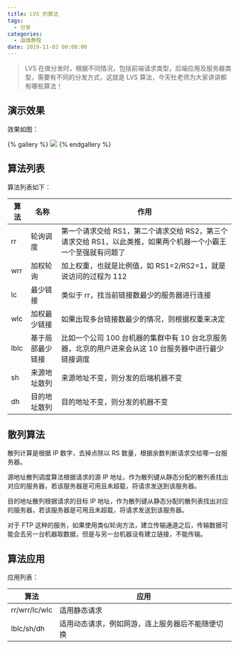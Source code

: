 ```yaml
---
title: LVS 的算法
tags:
  - 分发
categories:
  - 运维教程
date: 2019-11-02 00:00:00
---
```


> LVS 在做分发时，根据不同情况，包括前端请求类型，后端应用及服务器类型，需要有不同的分发方式，这就是 LVS 算法，今天杜老师为大家讲讲都有哪些算法！

<!-- more -->

## 演示效果

效果如图：

{% gallery %}
![](https://cdn.dusays.com/2019/10/112-2.jpg)
{% endgallery %}

## 算法列表

算法列表如下：

| 算法 | 名称 | 作用 |
| - | - | - |
| rr | 轮询调度 | 第一个请求交给 RS1，第二个请求交给 RS2，第三个请求交给 RS1，以此类推，如果两个机器一个小霸王一个至强就有问题了 |
| wrr | 加权轮询 | 加上权重，也就是比例值，如 RS1=2/RS2=1，就是说访问的过程为 112 |
| lc | 最少链接 | 类似于 rr，找当前链接数最少的服务器进行连接 |
| wlc | 加权最少链接 | 如果出现多台链接数最少的情况，则根据权重来决定 |
| lblc | 基于局部最少链接 | 比如一个公司 100 台机器的集群中有 10 台北京服务器，北京的用户进来会从这 10 台服务器中进行最少链接调度 |
| sh | 来源地址散列 | 来源地址不变，则分发的后端机器不变 |
| dh | 目的地址散列 | 目的地址不变，则分发的机器不变 |

## 散列算法

散列计算是根据 IP 数字，去掉点除以 RS 数量，根据余数判断请求交给哪一台服务器。

源地址散列调度算法根据请求的源 IP 地址，作为散列键从静态分配的散列表找出对应的服务器，若该服务器是可用且未超载，将请求发送到该服务器｡

目的地址散列根据请求的目标 IP 地址，作为散列键从静态分配的散列表找出对应的服务器，若该服务器是可用且未超载，将请求发送到该服务器。

对于 FTP 这种的服务，如果使用类似轮询方法，建立传输通道之后，传输数据可能会去另一台机器取数据，但是与另一台机器没有建立链接，不能传输。

## 算法应用

应用列表：

| 算法 | 应用 |
| - | - |
| rr/wrr/lc/wlc | 适用静态请求 |
| lblc/sh/dh | 适用动态请求，例如网游，连上服务器后不能随便切换 |